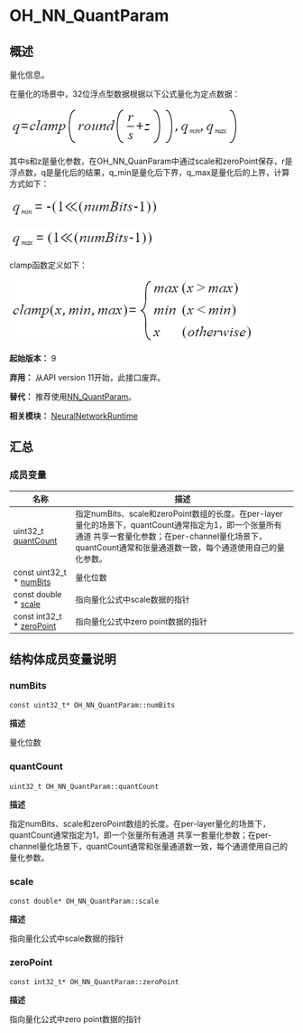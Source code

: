 # OH_NN_QuantParam


## 概述

量化信息。

在量化的场景中，32位浮点型数据根据以下公式量化为定点数据：

![zh-cn_formulaimage_0000001405137102](figures/zh-cn_formulaimage_0000001405137102.png)

其中s和z是量化参数，在OH_NN_QuanParam中通过scale和zeroPoint保存，r是浮点数，q是量化后的结果，q_min是量化后下界，q_max是量化后的上界，计算方式如下：

![zh-cn_formulaimage_0000001459019845](figures/zh-cn_formulaimage_0000001459019845.png)

![zh-cn_formulaimage_0000001408820090](figures/zh-cn_formulaimage_0000001408820090.png)

clamp函数定义如下：

![zh-cn_formulaimage_0000001455538697](figures/zh-cn_formulaimage_0000001455538697.png)

**起始版本：** 9

**弃用：** 从API version 11开始，此接口废弃。

**替代：** 推荐使用[NN_QuantParam](_neural_network_runtime.md#nn_quantparam)。

**相关模块：** [NeuralNetworkRuntime](_neural_network_runtime.md)


## 汇总


### 成员变量

| 名称 | 描述 | 
| -------- | -------- |
| uint32_t [quantCount](#quantcount) | 指定numBits、scale和zeroPoint数组的长度。在per-layer量化的场景下，quantCount通常指定为1，即一个张量所有通道 共享一套量化参数；在per-channel量化场景下，quantCount通常和张量通道数一致，每个通道使用自己的量化参数。 | 
| const uint32_t \* [numBits](#numbits) | 量化位数 | 
| const double \* [scale](#scale) | 指向量化公式中scale数据的指针 | 
| const int32_t \* [zeroPoint](#zeropoint) | 指向量化公式中zero point数据的指针 | 


## 结构体成员变量说明


### numBits

```
const uint32_t* OH_NN_QuantParam::numBits
```

**描述**

量化位数


### quantCount

```
uint32_t OH_NN_QuantParam::quantCount
```

**描述**

指定numBits、scale和zeroPoint数组的长度。在per-layer量化的场景下，quantCount通常指定为1，即一个张量所有通道 共享一套量化参数；在per-channel量化场景下，quantCount通常和张量通道数一致，每个通道使用自己的量化参数。


### scale

```
const double* OH_NN_QuantParam::scale
```

**描述**

指向量化公式中scale数据的指针


### zeroPoint

```
const int32_t* OH_NN_QuantParam::zeroPoint
```

**描述**

指向量化公式中zero point数据的指针